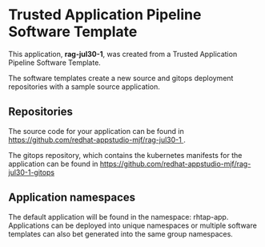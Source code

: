# Trusted Application Pipeline Software Template

This application, **rag-jul30-1**, was created from a Trusted Application Pipeline Software Template.

The software templates create a new source and gitops deployment repositories with a sample source application. 

## Repositories

The source code for your application can be found in [https://github.com/redhat-appstudio-mjf/rag-jul30-1 ](https://github.com/redhat-appstudio-mjf/rag-jul30-1 ).
 
The gitops repository, which contains the kubernetes manifests for the application can be found in 
[https://github.com/redhat-appstudio-mjf/rag-jul30-1-gitops ](https://github.com/redhat-appstudio-mjf/rag-jul30-1-gitops ) 

## Application namespaces 

The default application will be found in the namespace: rhtap-app. Applications can be deployed into unique namespaces or multiple software templates can also bet generated into the same group namespaces.  